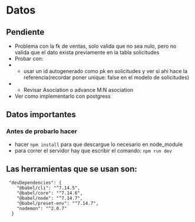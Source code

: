 # Datos

## Pendiente
 
- Problema con la fk de ventas, solo valida que no sea nulo, pero no valida que el dato exista previamente en la tabla solicitudes
- Probar con:
- - usar un id autogenerado como pk en solicitudes y ver si ahi hace la referencia(recordar poner unique: false en el modelo de solicitudes)
- - Revisar Asociation o  advance M:N asociation
- Ver como implementarlo con postgress


## Datos importantes
### Antes de probarlo hacer

- hacer `npm install` para que descargue lo necesario en node_module
- para correr el servidor hay que escribir el comando: `npm run dev`


## Las herramientas que se usan son:


```
 "devDependencies": {
    "@babel/cli": "^7.14.5",
    "@babel/core": "^7.14.6",
    "@babel/node": "^7.14.7",
    "@babel/preset-env": "^7.14.7",
    "nodemon": "^2.0.7"
  }

```
